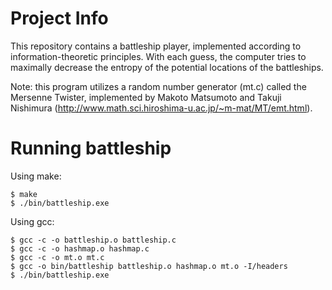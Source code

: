 # Project Info
This repository contains a battleship player, implemented according to information-theoretic principles. With each guess, the computer tries to maximally decrease the entropy of the potential locations of the battleships.

Note: this program utilizes a random number generator (mt.c) called the Mersenne Twister, implemented by Makoto Matsumoto and Takuji Nishimura (http://www.math.sci.hiroshima-u.ac.jp/~m-mat/MT/emt.html).

# Running battleship

Using make:
```
$ make
$ ./bin/battleship.exe
```

Using gcc:
```
$ gcc -c -o battleship.o battleship.c
$ gcc -c -o hashmap.o hashmap.c
$ gcc -c -o mt.o mt.c
$ gcc -o bin/battleship battleship.o hashmap.o mt.o -I/headers
$ ./bin/battleship.exe
```